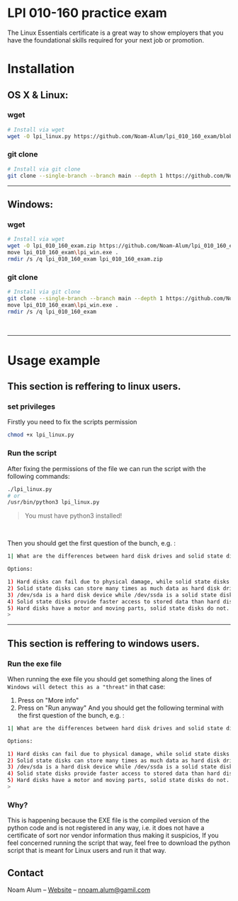 # LPI 010-160 practice exam

The Linux Essentials certificate is a great way to show employers that you have the foundational skills required for your next job or promotion.

# Installation

## OS X & Linux:
### wget
```sh
# Install via wget
wget -O lpi_linux.py https://github.com/Noam-Alum/lpi_010_160_exam/blob/main/lpi_linux.py
```
### git clone
```sh
# Install via git clone
git clone --single-branch --branch main --depth 1 https://github.com/Noam-Alum/lpi_010_160_exam.git && mv lpi_010_160_exam/lpi_linux.py . && rm -rf lpi_010_160_exam
```
<hr>

## Windows:
### wget
```sh
# Install via wget
wget -O lpi_010_160_exam.zip https://github.com/Noam-Alum/lpi_010_160_exam.git
move lpi_010_160_exam\lpi_win.exe .
rmdir /s /q lpi_010_160_exam lpi_010_160_exam.zip

```
### git clone
```sh
# Install via git clone
git clone --single-branch --branch main --depth 1 https://github.com/Noam-Alum/lpi_010_160_exam.git
move lpi_010_160_exam\lpi_win.exe .
rmdir /s /q lpi_010_160_exam

```

<br>
<hr>

# Usage example
## This section is reffering to linux users.
### set privileges
Firstly you need to fix the scripts permission
```sh
chmod +x lpi_linux.py
```

### Run the script
After fixing the permissions of the file we can run the script with the following commands:
```sh
./lpi_linux.py
# or
/usr/bin/python3 lpi_linux.py
```
> You must have python3 installed!

<br>

Then you should get the first question of the bunch, e.g. :
```sh
1| What are the differences between hard disk drives and solid state disks? (Choose two.)

Options:

1) Hard disks can fail due to physical damage, while solid state disks cannot fail.
2) Solid state disks can store many times as much data as hard disk drives.
3) /dev/sda is a hard disk device while /dev/ssda is a solid state disk.
4) Solid state disks provide faster access to stored data than hard disks.
5) Hard disks have a motor and moving parts, solid state disks do not.
>
```
<hr>

## This section is reffering to windows users.

### Run the exe file
When running the exe file you should get something along the lines of ```Windows will detect this as a "threat"``` in that case:
1. Press on "More info"
2. Press on "Run anyway"
And you should get the following terminal with the first question of the bunch, e.g. :
```sh
1| What are the differences between hard disk drives and solid state disks? (Choose two.)

Options:

1) Hard disks can fail due to physical damage, while solid state disks cannot fail.
2) Solid state disks can store many times as much data as hard disk drives.
3) /dev/sda is a hard disk device while /dev/ssda is a solid state disk.
4) Solid state disks provide faster access to stored data than hard disks.
5) Hard disks have a motor and moving parts, solid state disks do not.
>
```
### Why?
This is happening because the EXE file is the compiled version of the python code and is not registered in any way, i.e. it does not have a certificate of sort nor vendor information thus making it suspicios,
If you feel concerned running the script that way, feel free to download the python script that is meant for Linux users and run it that way.

## Contact

Noam Alum – [Website](https://ncode.codes) – nnoam.alum@gamil.com
